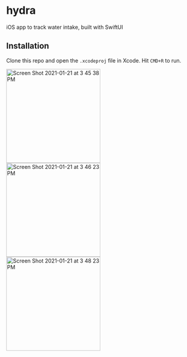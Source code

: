 # hydra
iOS app to track water intake, built with SwiftUI

## Installation
Clone this repo and open the `.xcodeproj` file in Xcode. Hit `CMD+R` to run.

<img align="left" width="250" alt="Screen Shot 2021-01-21 at 3 45 38 PM" src="https://user-images.githubusercontent.com/29615757/105416728-33939f00-5c00-11eb-88b3-4270e1f5b3a4.png">
<img align="left" width="250" alt="Screen Shot 2021-01-21 at 3 46 23 PM" src="https://user-images.githubusercontent.com/29615757/105416734-342c3580-5c00-11eb-86f8-f6f45228986a.png">
<img align="left" width="250" alt="Screen Shot 2021-01-21 at 3 48 23 PM" src="https://user-images.githubusercontent.com/29615757/105416736-34c4cc00-5c00-11eb-953c-ab0059264485.png">
